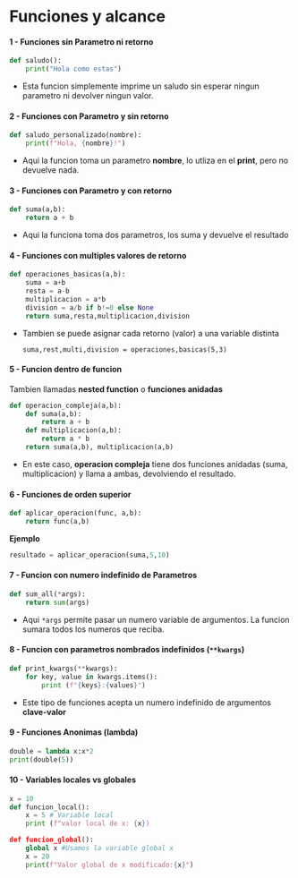# Funciones y alcance
#### 1 - Funciones sin Parametro ni retorno

```Python
def saludo():
	print("Hola como estas")
```
- Esta funcion simplemente imprime un saludo sin esperar ningun parametro ni devolver ningun valor.

#### 2 - Funciones con Parametro y sin retorno

```Python
def saludo_personalizado(nombre):
	print(f"Hola, {nombre}!")
```
- Aqui la funcion toma un parametro **nombre**, lo utliza en el **print**, pero no devuelve nada.

#### 3 - Funciones con Parametro y con retorno

```Python
def suma(a,b):
	return a + b
```
- Aqui la funciona toma dos parametros, los suma y devuelve el resultado

#### 4 - Funciones con multiples valores de retorno

```Python
def operaciones_basicas(a,b):
	suma = a+b
	resta = a-b
	multiplicacion = a*b
	division = a/b if b!=0 else None
	return suma,resta,multiplicacion,division
```
- Tambien se puede asignar cada retorno (valor) a una variable distinta

	`suma,rest,multi,division = operaciones,basicas(5,3)`

#### 5 - Funcion dentro de funcion

Tambien llamadas **nested function** o **funciones anidadas**

```Python
def operacion_compleja(a,b):
	def suma(a,b):
		return a + b
	def multiplicacion(a,b):
		return a * b
	return suma(a,b), multiplicacion(a,b)
```

- En este caso, **operacion compleja** tiene dos funciones anidadas (suma, multiplicacion) y llama a ambas, devolviendo el resultado.

#### 6 - Funciones de orden superior

```Python
def aplicar_operacion(func, a,b):
	return func(a,b)
```

**Ejemplo**

```Python
resultado = aplicar_operacion(suma,5,10)
```

#### 7 - Funcion con numero indefinido de Parametros

```Python
def sum_all(*args):
	return sum(args)
```

- Aqui `*args` permite pasar un numero variable de argumentos. La funcion sumara todos los numeros que reciba.

#### 8 - Funcion con parametros nombrados indefinidos (`**kwargs`)

```Python
def print_kwargs(**kwargs):
	for key, value in kwargs.items():
		print (f"{keys}:{values}")
```

- Este tipo de funciones acepta un numero indefinido de argumentos **clave-valor**

#### 9 - Funciones Anonimas (lambda)

```Python
double = lambda x:x*2
print(double(5)) 
```

#### 10 - Variables locales vs globales

```Python
x = 10
def funcion_local():
	x = 5 # Variable local
	print (f"valor local de x: {x})

def funcion_global():
	global x #Usamos la variable global x
	x = 20
	print(f"Valor global de x modificado:{x}")
```

